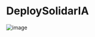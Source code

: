 # DeploySolidarIA


![image](https://github.com/user-attachments/assets/6a584f12-cec3-4380-a967-119f1b1333b6)


